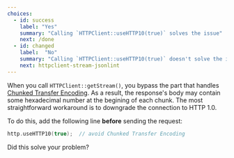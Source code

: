 ```yaml
---
choices:
  - id: success
    label: "Yes"
    summary: "Calling `HTTPClient::useHTTP10(true)` solves the issue"
    next: /done
  - id: changed
    label:  "No"
    summary: "Calling `HTTPClient::useHTTP10(true)` doesn't solve the issue"
    next: httpclient-stream-jsonlint
---
```


When you call `HTTPClient::getStream()`, you bypass the part that handles [Chunked Transfer Encoding](https://en.wikipedia.org/wiki/Chunked_transfer_encoding).
As a result, the response's body may contain some hexadecimal number at the begining of each chunk.
The most straightforward workaround is to downgrade the connection to HTTP 1.0.

To do this, add the following line **before** sending the request:

```c++
http.useHTTP10(true);  // avoid Chunked Transfer Encoding
```

Did this solve your problem?
